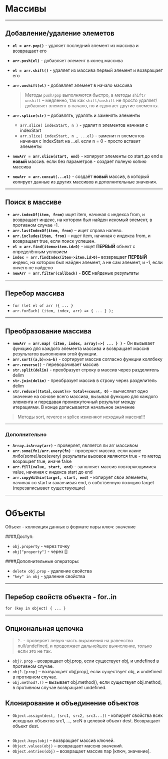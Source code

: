 # Массивы

___

## Добавление/удаление элеметов

* **`el = arr.pop()`** - удаляет последний элемент из массива и возвращает его
* **`arr.push(el)`** - добавляет элемент в конец массива
* **`el = arr.shift()`** - удаляет из массива первый элемент и возвращает его
* **`arr.unshift(el)`** - добавляет элемент в начало массива

  > Методы `push/pop` выполняются быстро, а методы `shift/ unshift` – медленно, так как `shift/unshift` не просто удаляет/добавляет элемент в начало, но и сдвигает другие элементы.

* **`arr.splice(str)`** – добавлять, удалять и заменять элементы
    * `arr.slice( indexStart, n )` - удалит n элементов начиная с indexStart
    * `arr.slice( indexStart, n , ...el)` - заменит n элементов начиная с indexStart на ...el. если n = 0 - просто
      вставит элементы

* **`newArr = arr.slice(start, end)`** - копирует элементы со start до end в **новый** массив. если без параметров -
  создает полную копию массива
* **`newArr = arr.concat(...el)`** - создаёт **новый** массив, в который копирует данные из других массивов и
  дополнительные значения.

___

## Поиск в массиве

* **`arr.indexOf(item, from)`** ищет item, начиная с индекса from, и возвращает индекс, на котором был найден искомый
  элемент, в противном случае -1.
* **`arr.lastIndexOf(item, from)`** – ищет справа налево.
* **`arr.includes(item, from)`** – ищет item, начиная с индекса from, и возвращает true, если поиск успешен.
* **`el = arr.find(item=>item.id>0)`** - ищет **ПЕРВЫЙ** объект с определённым условием
* **`index = arr.findIndex(item=>item.id>0)`**– возвращает **ПЕРВЫЙ** индекс, на котором был найден элемент, а не сам
  элемент, и -1, если ничего не найдено
* **`newArr = arr.filter(callback)`** - **ВСЕ** найденые результаты

---

## Перебор массива

* `for (let el of arr ){ ... }`
* `arr.forEach( (item, index, arr) => { ... } );`

---

## Преобразование массива

* **`newArr = arr.map( (item, index, array)=>{ ... } )`** - Он вызывает функцию для каждого элемента массива и
  возвращает массив результатов выполнения этой функции.
* **`arr.sort((a,b)=>a-b)`** - сортирует массив согласно функции коллбеку
* **`arr.reverse()`** - переворачивает массив
* **`str.split(delim)`** - преобразует строку в массив через разделитель delim
* **`str.join(delim)`** - преобразует массив в строку через разделитель delim
* **`str.reduce((total,count)=> total+=count, 0)`** - вычисляет одно значение на основе всего массива, вызывая функцию
  для каждого элемента и передавая промежуточный результат между итерациями. В конце дописывается начальное значение

>   
>  Методы sort, reverce и splice изменяют исходный массив!!!   
>    

___

### Дополнительно

* **`Array.isArray(arr)`** - проверяет, является ли arr массивом
* **`arr.some(fn)/arr.every(fn)`** - проверяет массив. если какие либо(some)/все(every) результаты вызовов являются 
true - то метод возращает true, иначе false
* **`arr.fill(value, start, end)`** - заполняет массив повторяющимися value, начиная c индекса start до end
* **`arr.copyWithin(target, start, end)`** - копирует свои элементы, начиная со start и заканчивая end, в собственную 
позицию target (перезаписывает существующие)

---

# Объекты

Объект - коллекция данных в формате пары ключ: значение

####Доступ:
* `obj.property` - через точку
* `obj["property"]` - через []

####Дополнительные операторы:

* `delete obj.prop` - удаление свойства
* `"key" in obj` - удаление свойства

___

## Перебор свойств объекта - for..in
`for (key in object) {
...
}
`

___

## Опциональная цепочка

> `?.` -  проверяет левую часть выражения на равенство null/undefined, и продолжает дальнейшее вычисление, только если это не так.
 * `obj?.prop` – возвращает obj.prop, если существует obj, и undefined в противном случае.
 * `obj?.[prop]` – возвращает obj[prop], если существует obj, и undefined в противном случае.
 * `obj.method?.()` – вызывает obj.method(), если существует obj.method, в противном случае возвращает undefined.

## Клонирование и объединение объектов
* `Object.assign(dest, [src1, src2, src3...])` - копирует свойства всех исходных объектов src1, ..., srcN в целевой объект dest.
  Возвращает объект dest.

##
* `Object.keys(obj)` – возвращает массив ключей.
* `Object.values(obj)` – возвращает массив значений.
* `Object.entries(obj)` – возвращает массив пар [ключ, значение].
